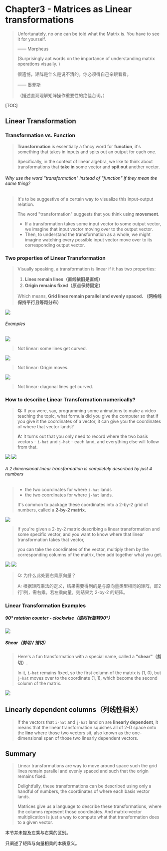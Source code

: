 # Chapter3 - Matrices as Linear transformations

> Unfortunately, no one can be told what the Matrix is. You have to see it for yourself. 
>
> —— Morpheus
>
> (Surprisingly apt words on the importance of understanding matrix operations visually. )
>
> 很遗憾，矩阵是什么是说不清的。你必须得自己亲眼看看。
>
> —— 墨菲斯
>
> （描述直观理解矩阵操作重要性的绝佳台词。）

[TOC]

## Linear Transformation

### Transformation vs.  Function

> **Transformation** is essentially a fancy word for **function**, it's something that takes in inputs and spits out an output for each one. 
>
> Specifically, in the context of linear algebra, we like to think about transformations that **take in** some vector and **spit out** another vector. 



###### Why use the word "transformation" instead of "function" if they mean the same thing? 

> It's to be suggestive of a certain way to visualize this input-output relation. 
>
> The word "transformation" suggests that you think using **movement**. 
>
> - If a transformation takes some input vector to some output vector, we imagine that input vector moving over to the output vector. 
> - Then, to understand the transformation as a whole, we might imagine watching every possible input vector move over to its corresponding output vector. 



### Two properties of Linear Transformation

> Visually speaking, a transformation is linear if it has two properties:
>
> 1. **Lines remain lines（直线依旧是直线）**
> 2. **Origin remains fixed（原点保持固定）**
>
> Which means, **Grid lines remain parallel and evenly spaced. （网格线保持平行且等距分布）**



<img src="pic/3-0.jpg" />



###### Examples

<img src="pic/3-0-1.jpg" />

> Not linear: some lines get curved.

<img src="pic/3-0-2.jpg" />

> Not linear: Origin moves.

<img src="pic/3-0-3.jpg" />

> Not linear: diagonal lines get curved. 



### How to describe Linear Transformation numerically?

> **Q:** If you were, say, programming some animations to make a video teaching the topic, what formula did you give the computer so that if you give it the coordinates of a vector, it can give you the coordinates of where that vector lands? 
>
> **A:** It turns out that you only need to record where the two basis vectors - `i-hat` and `j-hat` - each land, and everything else will follow from that.  



<img src="pic/3-1.jpg" />



<img src="pic/3-2.jpg" />



###### A 2 dimensional linear transformation is completely described by just 4 numbers

> - the two coordinates for where `i-hat` lands 
> - the two coordinates for where `j-hat` lands. 
>
> It's common to package these coordinates into a 2-by-2 grid of numbers, called a **2-by-2 matrix.** 



<img src="pic/3-3.jpg" />



> If you're given a 2-by-2 matrix describing a linear transformation and some specific  vector, and you want to know where that linear transformation takes that vector, 
>
> you can take the coordinates of the vector, multiply them by the corresponding columns of the matrix, then add together what you get. 



<img src="pic/3-4.jpg" />

<img src="pic/3-5.jpg" />

> Q: 为什么此处要右乘原向量？
>
> A: 根据矩阵乘法的定义，结果需要得到的是与原向量类型相同的矩阵，即2行1列，需右乘。若左乘向量，则结果为 2-by-2 的矩阵。



### Linear Transformation Examples

##### 90° rotation counter - clockwise（逆时针旋转90°）

<img src="pic/3-6.jpg" />



##### Shear（剪切 / 错切）

> Here's a fun transformation with a special name, called a **"shear"（剪切）**.
>
> In it, `i-hat` remains fixed, so the first column of the matrix is (1, 0), but `j-hat` moves over to the coordinate (1, 1), which become the second column of the matrix.

<img src="pic/3-7.jpg" />



## Linearly dependent columns（列线性相关）

> If the vectors that `i-hat` and `j-hat` land on are **linearly dependent**, it means that the linear transformation squishes all of 2-D space onto the **line** where those two vectors sit, also known as the one-dimensional span of those two linearly dependent vectors. 



## Summary

> Linear transformations are way to move around space such the grid lines remain parallel and evenly spaced and such that the origin remains fixed. 
>
> Delightfully, these transformations can be described using only a handful of numbers, the coordinates of where each basis vector lands. 
>
> Matrices give us a language to describe these transformations, where the columns represent those coordinates. And matrix-vector multiplication is just a way to compute what that transformation does to a given vector. 



本节并未提及左乘与右乘的区别。

只阐述了矩阵与向量相乘的本质意义。